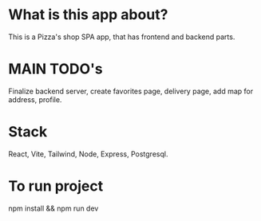 # What is this app about?
This is a Pizza's shop SPA app, that has frontend and backend parts.

# MAIN TODO's
Finalize backend server, create favorites page, delivery page, add map for address, profile.

# Stack
React, Vite, Tailwind, Node, Express, Postgresql.

# To run project
npm install && npm run dev